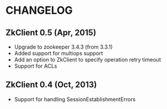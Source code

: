 CHANGELOG
=====

ZkClient 0.5 (Apr, 2015)
---------------
- Upgrade to zookeeper 3.4.3 (from 3.3.1)
- Added support for multiops support
- Add an option to ZkClient to specify operation retry timeout
- Support for ACLs


ZkClient 0.4 (Oct, 2013)
---------------
- Support for handling SessionEstablishmentErrors